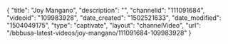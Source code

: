 {
    "title": "Joy Mangano",
    "description": "",
    "channelid": "111091684",
    "videoid": "109983928",
    "date_created": "1502521633",
    "date_modified": "1504049175",
    "type": "captivate",
    "layout": "channelVideo",
    "url": "\/bbbusa-latest-videos\/joy-mangano\/111091684-109983928"
}